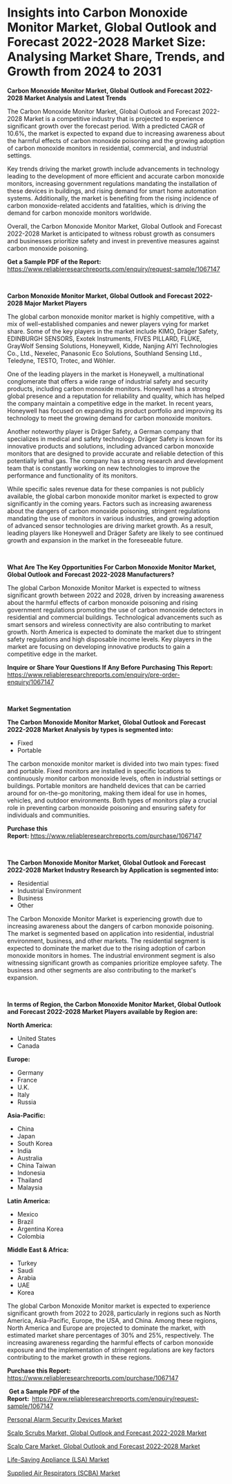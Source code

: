 <p><h1>Insights into Carbon Monoxide Monitor Market, Global Outlook and Forecast 2022-2028 Market Size: Analysing Market Share, Trends, and Growth from 2024 to 2031</h1></p><p><strong>Carbon Monoxide Monitor Market, Global Outlook and Forecast 2022-2028 Market Analysis and Latest Trends</strong></p>
<p><p>The Carbon Monoxide Monitor Market, Global Outlook and Forecast 2022-2028 Market is a competitive industry that is projected to experience significant growth over the forecast period. With a predicted CAGR of 10.6%, the market is expected to expand due to increasing awareness about the harmful effects of carbon monoxide poisoning and the growing adoption of carbon monoxide monitors in residential, commercial, and industrial settings.</p><p>Key trends driving the market growth include advancements in technology leading to the development of more efficient and accurate carbon monoxide monitors, increasing government regulations mandating the installation of these devices in buildings, and rising demand for smart home automation systems. Additionally, the market is benefiting from the rising incidence of carbon monoxide-related accidents and fatalities, which is driving the demand for carbon monoxide monitors worldwide.</p><p>Overall, the Carbon Monoxide Monitor Market, Global Outlook and Forecast 2022-2028 Market is anticipated to witness robust growth as consumers and businesses prioritize safety and invest in preventive measures against carbon monoxide poisoning.</p></p>
<p><strong>Get a Sample PDF of the Report:&nbsp;</strong> <a href="https://www.reliableresearchreports.com/enquiry/request-sample/1067147">https://www.reliableresearchreports.com/enquiry/request-sample/1067147</a></p>
<p>&nbsp;</p>
<p><strong>Carbon Monoxide Monitor Market, Global Outlook and Forecast 2022-2028 Major Market Players</strong></p>
<p><p>The global carbon monoxide monitor market is highly competitive, with a mix of well-established companies and newer players vying for market share. Some of the key players in the market include KIMO, Dräger Safety, EDINBURGH SENSORS, Exotek Instruments, FIVES PILLARD, FLUKE, GrayWolf Sensing Solutions, Honeywell, Kidde, Nanjing AIYI Technologies Co., Ltd., Nexelec, Panasonic Eco Solutions, Southland Sensing Ltd., Teledyne, TESTO, Trotec, and Wöhler.</p><p>One of the leading players in the market is Honeywell, a multinational conglomerate that offers a wide range of industrial safety and security products, including carbon monoxide monitors. Honeywell has a strong global presence and a reputation for reliability and quality, which has helped the company maintain a competitive edge in the market. In recent years, Honeywell has focused on expanding its product portfolio and improving its technology to meet the growing demand for carbon monoxide monitors.</p><p>Another noteworthy player is Dräger Safety, a German company that specializes in medical and safety technology. Dräger Safety is known for its innovative products and solutions, including advanced carbon monoxide monitors that are designed to provide accurate and reliable detection of this potentially lethal gas. The company has a strong research and development team that is constantly working on new technologies to improve the performance and functionality of its monitors.</p><p>While specific sales revenue data for these companies is not publicly available, the global carbon monoxide monitor market is expected to grow significantly in the coming years. Factors such as increasing awareness about the dangers of carbon monoxide poisoning, stringent regulations mandating the use of monitors in various industries, and growing adoption of advanced sensor technologies are driving market growth. As a result, leading players like Honeywell and Dräger Safety are likely to see continued growth and expansion in the market in the foreseeable future.</p></p>
<p>&nbsp;</p>
<p><strong>What Are The Key Opportunities For Carbon Monoxide Monitor Market, Global Outlook and Forecast 2022-2028 Manufacturers?</strong></p>
<p><p>The global Carbon Monoxide Monitor Market is expected to witness significant growth between 2022 and 2028, driven by increasing awareness about the harmful effects of carbon monoxide poisoning and rising government regulations promoting the use of carbon monoxide detectors in residential and commercial buildings. Technological advancements such as smart sensors and wireless connectivity are also contributing to market growth. North America is expected to dominate the market due to stringent safety regulations and high disposable income levels. Key players in the market are focusing on developing innovative products to gain a competitive edge in the market.</p></p>
<p><strong>Inquire or Share Your Questions If Any Before Purchasing This Report:</strong> <a href="https://www.reliableresearchreports.com/enquiry/pre-order-enquiry/1067147">https://www.reliableresearchreports.com/enquiry/pre-order-enquiry/1067147</a></p>
<p>&nbsp;</p>
<p><strong>Market Segmentation</strong></p>
<p><strong>The Carbon Monoxide Monitor Market, Global Outlook and Forecast 2022-2028 Market Analysis by types is segmented into:</strong></p>
<p><ul><li>Fixed</li><li>Portable</li></ul></p>
<p><p>The carbon monoxide monitor market is divided into two main types: fixed and portable. Fixed monitors are installed in specific locations to continuously monitor carbon monoxide levels, often in industrial settings or buildings. Portable monitors are handheld devices that can be carried around for on-the-go monitoring, making them ideal for use in homes, vehicles, and outdoor environments. Both types of monitors play a crucial role in preventing carbon monoxide poisoning and ensuring safety for individuals and communities.</p></p>
<p><strong>Purchase this Report:&nbsp;</strong><a href="https://www.reliableresearchreports.com/purchase/1067147">https://www.reliableresearchreports.com/purchase/1067147</a></p>
<p>&nbsp;</p>
<p><strong>The Carbon Monoxide Monitor Market, Global Outlook and Forecast 2022-2028 Market Industry Research by Application is segmented into:</strong></p>
<p><ul><li>Residential</li><li>Industrial Environment</li><li>Business</li><li>Other</li></ul></p>
<p><p>The Carbon Monoxide Monitor Market is experiencing growth due to increasing awareness about the dangers of carbon monoxide poisoning. The market is segmented based on application into residential, industrial environment, business, and other markets. The residential segment is expected to dominate the market due to the rising adoption of carbon monoxide monitors in homes. The industrial environment segment is also witnessing significant growth as companies prioritize employee safety. The business and other segments are also contributing to the market's expansion.</p></p>
<p>&nbsp;</p>
<p><strong>In terms of Region, the Carbon Monoxide Monitor Market, Global Outlook and Forecast 2022-2028 Market Players available by Region are:</strong></p>
<p>
    <p> <strong> North America: </strong>
        <ul>
            <li>United States</li>
            <li>Canada</li>
        </ul>
        </p> 
    <p> <strong> Europe: </strong>
        <ul>
            <li>Germany</li>
            <li>France</li>
            <li>U.K.</li>
            <li>Italy</li>
            <li>Russia</li>
        </ul>
        </p> 
    <p> <strong> Asia-Pacific: </strong>
        <ul>
            <li>China</li>
            <li>Japan</li>
            <li>South Korea</li>
            <li>India</li>
            <li>Australia</li>
            <li>China Taiwan</li>
            <li>Indonesia</li>
            <li>Thailand</li>
            <li>Malaysia</li>
        </ul>
        </p> 
    <p> <strong> Latin America: </strong>
        <ul>
            <li>Mexico</li>
            <li>Brazil</li>
            <li>Argentina Korea</li>
            <li>Colombia</li>
        </ul>
        </p> 
    <p> <strong> Middle East & Africa: </strong>
        <ul>
            <li>Turkey</li>
            <li>Saudi</li>
            <li>Arabia</li>
            <li>UAE</li>
            <li>Korea</li>
        </ul>
    </p>
    </p>
<p><p>The global Carbon Monoxide Monitor market is expected to experience significant growth from 2022 to 2028, particularly in regions such as North America, Asia-Pacific, Europe, the USA, and China. Among these regions, North America and Europe are projected to dominate the market, with estimated market share percentages of 30% and 25%, respectively. The increasing awareness regarding the harmful effects of carbon monoxide exposure and the implementation of stringent regulations are key factors contributing to the market growth in these regions.</p></p>
<p><strong>Purchase this Report: </strong><a href="https://www.reliableresearchreports.com/purchase/1067147">https://www.reliableresearchreports.com/purchase/1067147</a></p>
<p>&nbsp;<strong>Get a Sample PDF of the Report:&nbsp;&nbsp;</strong><a href="https://www.reliableresearchreports.com/enquiry/request-sample/1067147">https://www.reliableresearchreports.com/enquiry/request-sample/1067147</a></p>
<p><strong></strong></p>
<p><p><a href="https://medium.com/p/b0b9953417b3/edit">Personal Alarm Security Devices Market</a></p><p><a href="https://github.com/mohamedbakry57/Market-Research-Report-List-1/blob/main/scalp-scrubs-market-global-outlook-and-forecast-2022-2028-market.md">Scalp Scrubs Market, Global Outlook and Forecast 2022-2028 Market</a></p><p><a href="https://github.com/bracarafogo/Market-Research-Report-List-1/blob/main/scalp-care-market-global-outlook-and-forecast-2022-2028-market.md">Scalp Care Market, Global Outlook and Forecast 2022-2028 Market</a></p><p><a href="https://medium.com/p/16c77bacd802/edit">Life-Saving Appliance (LSA) Market</a></p><p><a href="https://medium.com/p/43b3402f073c/edit">Supplied Air Respirators (SCBA) Market</a></p></p>
